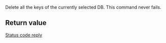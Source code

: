 

Delete all the keys of the currently selected DB. This command never fails.

## Return value

[Status code reply][1]



[1]: /p/redis/wiki/ReplyTypes
